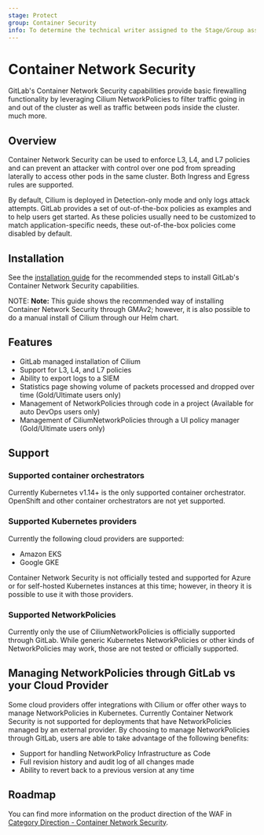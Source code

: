 ```yaml
---
stage: Protect
group: Container Security
info: To determine the technical writer assigned to the Stage/Group associated with this page, see https://about.gitlab.com/handbook/engineering/ux/technical-writing/#designated-technical-writers
---
```


# Container Network Security

GitLab's Container Network Security capabilities provide basic firewalling functionality by leveraging Cilium NetworkPolicies to filter traffic going in and out of the cluster as well as traffic between pods inside the cluster.
much more.

## Overview

Container Network Security can be used to enforce L3, L4, and L7 policies and can prevent an attacker with control over one pod from spreading laterally to access other pods in the same cluster. Both Ingress and Egress rules are supported.

By default, Cilium is deployed in Detection-only mode and only logs attack attempts.  GitLab provides a set of out-of-the-box policies as examples and to help users get started.  As these policies usually need to be customized to match application-specific needs, these out-of-the-box policies come disabled by default.

## Installation

See the [installation guide](quick_start_guide.md) for the recommended steps to install GitLab's Container Network Security capabilities.

NOTE: **Note:**
This guide shows the recommended way of installing Container Network Security through GMAv2; however, it is also possible to do a manual install of Cilium through our Helm chart.

## Features

- GitLab managed installation of Cilium
- Support for L3, L4, and L7 policies
- Ability to export logs to a SIEM
- Statistics page showing volume of packets processed and dropped over time (Gold/Ultimate users only)
- Management of NetworkPolicies through code in a project (Available for auto DevOps users only)
- Management of CiliumNetworkPolicies through a UI policy manager (Gold/Ultimate users only)

## Support

### Supported container orchestrators
Currently Kubernetes v1.14+ is the only supported container orchestrator.  OpenShift and other container orchestrators are not yet supported.

### Supported Kubernetes providers
Currently the following cloud providers are supported:
- Amazon EKS
- Google GKE

Container Network Security is not officially tested and supported for Azure or for self-hosted Kubernetes instances at this time; however, in theory it is possible to use it with those providers.

### Supported NetworkPolicies

Currently only the use of CiliumNetworkPolicies is officially supported through GitLab.  While generic Kubernetes NetworkPolicies or other kinds of NetworkPolicies may work, those are not tested or officially supported.

## Managing NetworkPolicies through GitLab vs your Cloud Provider

Some cloud providers offer integrations with Cilium or offer other ways to manage NetworkPolicies in Kubernetes.  Currently Container Network Security is not supported for deployments that have NetworkPolicies managed by an external provider.  By choosing to manage NetworkPolicies through GitLab, users are able to take advantage of the following benefits:

- Support for handling NetworkPolicy Infrastructure as Code
- Full revision history and audit log of all changes made
- Ability to revert back to a previous version at any time

## Roadmap

You can find more information on the product direction of the WAF in
[Category Direction - Container Network Security](https://about.gitlab.com/direction/protect/container_network_security/).
